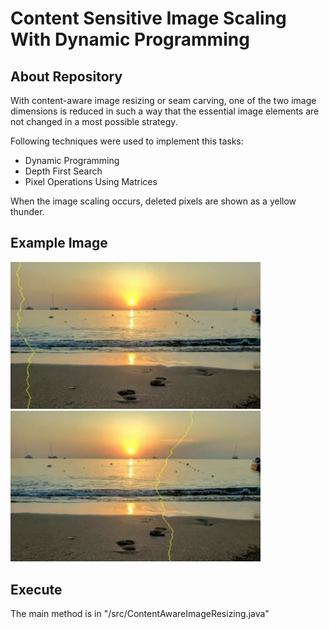 # Content Sensitive Image Scaling With Dynamic Programming
## About Repository
With content-aware image resizing or seam carving,
one of the two image dimensions is reduced in such a way that the essential image elements are not changed in a most possible strategy. 

Following techniques were used to implement this tasks:
- Dynamic Programming
- Depth First Search
- Pixel Operations Using Matrices

When the image scaling occurs, deleted pixels are shown as a yellow thunder.

## Example Image 

<img src="/img/1.png" width="400">

<img src="/img/2.png" width="400">

## Execute

The main method is in "/src/ContentAwareImageResizing.java"
